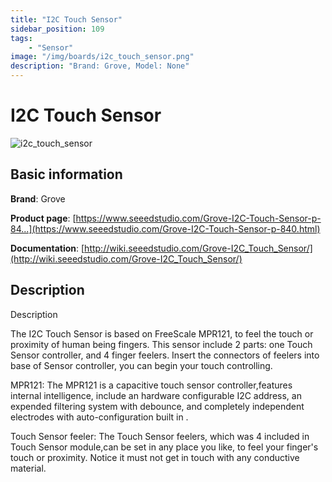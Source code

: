 ```yaml
---
title: "I2C Touch Sensor"
sidebar_position: 109
tags:
    - "Sensor"
image: "/img/boards/i2c_touch_sensor.png"
description: "Brand: Grove, Model: None"
---
```

# I2C Touch Sensor

![i2c_touch_sensor](/img/boards/i2c_touch_sensor.png)

## Basic information

**Brand**: Grove

**Product page**: [https://www.seeedstudio.com/Grove-I2C-Touch-Sensor-p-84...](https://www.seeedstudio.com/Grove-I2C-Touch-Sensor-p-840.html)

**Documentation**: [http://wiki.seeedstudio.com/Grove-I2C_Touch_Sensor/](http://wiki.seeedstudio.com/Grove-I2C_Touch_Sensor/)

## Description

Description

The I2C Touch Sensor is based on FreeScale MPR121, to feel the touch or proximity of human being fingers\. This sensor include 2 parts: one Touch Sensor controller, and 4 finger feelers\. Insert the connectors of feelers into base of Sensor controller, you can begin your touch controlling\. 



MPR121: The MPR121 is a capacitive touch sensor controller,features internal intelligence, include an hardware configurable I2C address, an expended filtering system with debounce, and completely independent electrodes with auto\-configuration built in \. 



Touch Sensor feeler: The Touch Sensor feelers, which was 4 included in Touch Sensor module,can be set in any place you like, to feel your finger's touch or proximity\. Notice it must not get in touch with any conductive material\.

